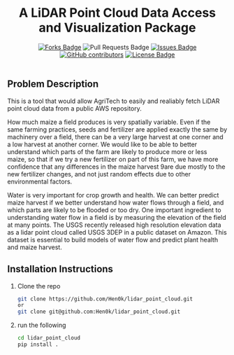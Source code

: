 <h1 align="center">A LiDAR Point Cloud Data Access and Visualization Package</h1>
<div align="center">
<a href="https://github.com/Hen0k/lidar_point_cloud"><img src="https://img.shields.io/github/forks/Hen0k/lidar_point_cloud" alt="Forks Badge"/></a>
<a "https://github.com/Hen0k/lidar_point_cloud/pulls"><img src="https://img.shields.io/github/issues-pr/Hen0k/lidar_point_cloud" alt="Pull Requests Badge"/></a>
<a href="https://github.com/Hen0k/lidar_point_cloud/issues"><img src="https://img.shields.io/github/issues/Hen0k/lidar_point_cloud" alt="Issues Badge"/></a>
<a href="https://github.com/Hen0k/lidar_point_cloud/graphs/contributors"><img alt="GitHub contributors" src="https://img.shields.io/github/contributors/Hen0k/lidar_point_cloud?color=2b9348"></a>
<a href="https://github.com/Hen0k/lidar_point_cloud/blob/main/LICENCE"><img src="https://img.shields.io/github/license/Hen0k/lidar_point_cloud?color=2b9348" alt="License Badge"/></a>
</div>
</br>

## Problem Description

This is a tool that would allow AgriTech to easily and realiably fetch LiDAR point cloud data from a public AWS repository.

How much maize a field produces is very spatially variable. Even if the same farming practices, seeds and fertilizer are applied exactly the same by machinery over a field, there can be a very large harvest at one corner and a low harvest at another corner.  We would like to be able to better understand which parts of the farm are likely to produce more or less maize, so that if we try a new fertilizer on part of this farm, we have more confidence that any differences in the maize harvest 9are due mostly to the new fertilizer changes, and not just random effects due to other environmental factors.  

Water is very important for crop growth and health.  We can better predict maize harvest if we better understand how water flows through a field, and which parts are likely to be flooded or too dry. One important ingredient to understanding water flow in a field is by measuring the elevation of the field at many points. The USGS recently released high resolution elevation data as a lidar point cloud called USGS 3DEP in a public dataset on Amazon. This dataset is essential to build models of water flow and predict plant health and maize harvest.

## Installation Instructions
1. Clone the repo
   ```bash
   git clone https://github.com/Hen0k/lidar_point_cloud.git
   or
   git clone git@github.com:Hen0k/lidar_point_cloud.git
   ```
2. run the following
   ```bash
   cd lidar_point_cloud
   pip install .
   ```
